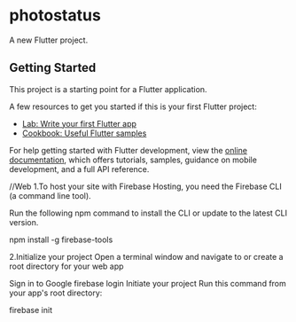 # photostatus

A new Flutter project.

## Getting Started

This project is a starting point for a Flutter application.

A few resources to get you started if this is your first Flutter project:

- [Lab: Write your first Flutter app](https://docs.flutter.dev/get-started/codelab)
- [Cookbook: Useful Flutter samples](https://docs.flutter.dev/cookbook)

For help getting started with Flutter development, view the
[online documentation](https://docs.flutter.dev/), which offers tutorials,
samples, guidance on mobile development, and a full API reference.

//Web
1.To host your site with Firebase Hosting, you need the Firebase CLI (a command line tool).

Run the following npm command to install the CLI or update to the latest CLI version.

npm install -g firebase-tools

2.Initialize your project
Open a terminal window and navigate to or create a root directory for your web app

Sign in to Google
firebase login
Initiate your project
Run this command from your app's root directory:

firebase init
